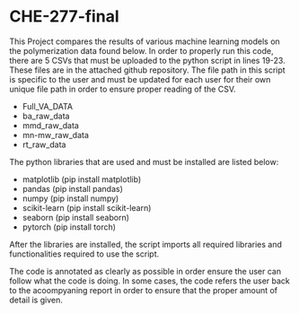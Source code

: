 # CHE-277-final

This Project compares the results of various machine learning models on the polymerization data found below. In order to properly run this code, there are 5 CSVs that must be uploaded to the python script in lines 19-23. These files are in the attached github repository. The file path in this script is specific to the user and must be updated for each user for their own unique file path in order to ensure proper reading of the CSV.
- Full_VA_DATA
- ba_raw_data
- mmd_raw_data
- mn-mw_raw_data
- rt_raw_data

The python libraries that are used and must be installed are listed below:
- matplotlib (pip install matplotlib)
- pandas (pip install pandas)
- numpy (pip install numpy)
- scikit-learn (pip install scikit-learn)
- seaborn (pip install seaborn)
- pytorch (pip install torch)

After the libraries are installed, the script imports all required libraries and functionalities required to use the script.

The code is annotated as clearly as possible in order ensure the user can follow what the code is doing. In some cases, the code refers the user back to the acoompyaning report in order to ensure that the proper amount of detail is given.


